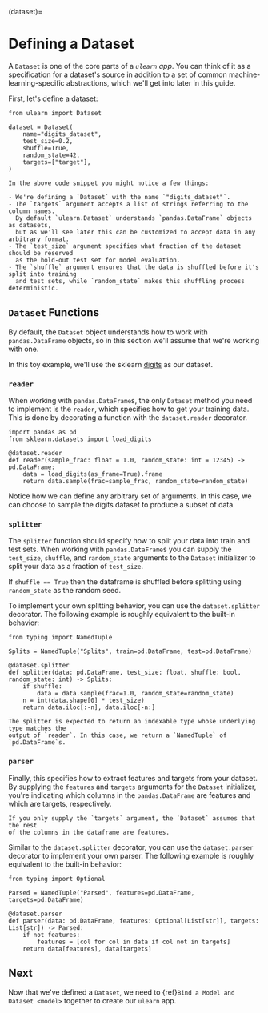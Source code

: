 (dataset)=

# Defining a Dataset

A `Dataset` is one of the core parts of a *`ulearn` app*. You can think of
it as a specification for a dataset's source in addition to a set of common
machine-learning-specific abstractions, which we'll get into later in this guide.

First, let's define a dataset:

```{code-block} python
from ulearn import Dataset

dataset = Dataset(
    name="digits_dataset",
    test_size=0.2,
    shuffle=True,
    random_state=42,
    targets=["target"],
)
```

```{note}
In the above code snippet you might notice a few things:

- We're defining a `Dataset` with the name `"digits_dataset"`.
- The `targets` argument accepts a list of strings referring to the column names.
  By default `ulearn.Dataset` understands `pandas.DataFrame` objects as datasets,
  but as we'll see later this can be customized to accept data in any arbitrary format.
- The `test_size` argument specifies what fraction of the dataset should be reserved
  as the hold-out test set for model evaluation.
- The `shuffle` argument ensures that the data is shuffled before it's split into training
  and test sets, while `random_state` makes this shuffling process deterministic.
```

## `Dataset` Functions

By default, the `Dataset` object understands how to work with `pandas.DataFrame` objects,
so in this section we'll assume that we're working with one.

In this toy example, we'll use the sklearn [digits](https://scikit-learn.org/stable/modules/generated/sklearn.datasets.load_digits.html#sklearn.datasets.load_digits)
as our dataset.

### `reader`

When working with `pandas.DataFrame`s, the only `Dataset` method you need to implement is
the `reader`, which specifies how to get your training data. This is done by decorating a
function with the `dataset.reader` decorator.

```{code-block} python
import pandas as pd
from sklearn.datasets import load_digits

@dataset.reader
def reader(sample_frac: float = 1.0, random_state: int = 12345) -> pd.DataFrame:
    data = load_digits(as_frame=True).frame
    return data.sample(frac=sample_frac, random_state=random_state)
```

Notice how we can define any arbitrary set of arguments. In this case, we can choose to
sample the digits dataset to produce a subset of data.

### `splitter`

The `splitter` function should specify how to split your data into train and test sets. When
working with `pandas.DataFrame`s you can supply the `test_size`, `shuffle`, and `random_state`
arguments to the `Dataset` initializer to split your data as a fraction of `test_size`.

If `shuffle == True` then the dataframe is shuffled before splitting using `random_state` as
the random seed.

To implement your own splitting behavior, you can use the `dataset.splitter` decorator. The
following example is roughly equivalent to the built-in behavior:

```{code-block} python
from typing import NamedTuple

Splits = NamedTuple("Splits", train=pd.DataFrame, test=pd.DataFrame)

@dataset.splitter
def splitter(data: pd.DataFrame, test_size: float, shuffle: bool, random_state: int) -> Splits:
    if shuffle:
        data = data.sample(frac=1.0, random_state=random_state)
    n = int(data.shape[0] * test_size)
    return data.iloc[:-n], data.iloc[-n:]
```

```{note}
The splitter is expected to return an indexable type whose underlying type matches the
output of `reader`. In this case, we return a `NamedTuple` of `pd.DataFrame`s.
```

### `parser`

Finally, this specifies how to extract features and targets from your dataset.
By supplying the `features` and `targets` arguments for the `Dataset` initializer,
you're indicating which columns in the `pandas.DataFrame` are features and which
are targets, respectively.

```{note}
If you only supply the `targets` argument, the `Dataset` assumes that the rest
of the columns in the dataframe are features.
```

Similar to the `dataset.splitter` decorator, you can use the `dataset.parser` decorator
to implement your own parser. The following example is roughly equivalent to the built-in
behavior:

```{code-block} python
from typing import Optional

Parsed = NamedTuple("Parsed", features=pd.DataFrame, targets=pd.DataFrame)

@dataset.parser
def parser(data: pd.DataFrame, features: Optional[List[str]], targets: List[str]) -> Parsed:
    if not features:
        features = [col for col in data if col not in targets]
    return data[features], data[targets]
```

## Next

Now that we've defined a `Dataset`, we need to {ref}`Bind a Model and Dataset <model>` together
to create our `ulearn` app.
